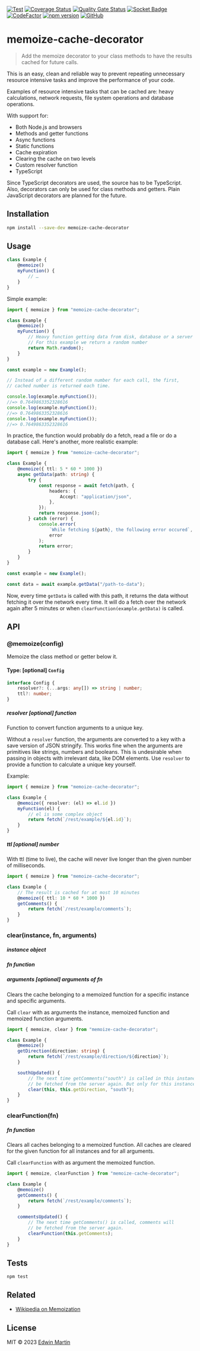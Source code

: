 [![Test](https://github.com/edwinm/memoize-cache-decorator/actions/workflows/test.yml/badge.svg)](https://github.com/edwinm/memoize-cache-decorator/actions/workflows/test.yml) [![Coverage Status](https://coveralls.io/repos/github/edwinm/memoize-cache-decorator/badge.svg?branch=master)](https://coveralls.io/github/edwinm/memoize-cache-decorator?branch=master) [![Quality Gate Status](https://sonarcloud.io/api/project_badges/measure?project=edwinm_memoize-cache-decorator&metric=alert_status)](https://sonarcloud.io/summary/new_code?id=edwinm_memoize-cache-decorator) [![Socket Badge](https://socket.dev/api/badge/npm/package/memoize-cache-decorator)](https://socket.dev/npm/package/memoize-cache-decorator) [![CodeFactor](https://www.codefactor.io/repository/github/edwinm/memoize-cache-decorator/badge)](https://www.codefactor.io/repository/github/edwinm/memoize-cache-decorator) [![npm version](https://badge.fury.io/js/memoize-cache-decorator.svg)](https://www.npmjs.com/package/memoize-cache-decorator) [![GitHub](https://img.shields.io/github/license/edwinm/memoize-cache-decorator.svg)](https://github.com/edwinm/memoize-cache-decorator/blob/master/LICENSE)

# memoize-cache-decorator

> Add the memoize decorator to your class methods to have the results cached
> for future calls.

This is an easy, clean and reliable way to prevent repeating unnecessary resource intensive
tasks and improve the performance of your code.

Examples of resource intensive tasks that can be cached are:
heavy calculations, network requests, file system operations and database operations.

With support for:

- Both Node.js and browsers
- Methods and getter functions
- Async functions
- Static functions
- Cache expiration
- Clearing the cache on two levels
- Custom resolver function
- TypeScript

Since TypeScript decorators are used, the source has to be TypeScript.
Also, decorators can only be used for class methods and getters.
Plain JavaScript decorators are planned for the future.

## Installation

```bash
npm install --save-dev memoize-cache-decorator
```

## Usage

```ts
class Example {
	@memoize()
	myFunction() {
		// …
	}
}
```

Simple example:

```ts
import { memoize } from "memoize-cache-decorator";

class Example {
	@memoize()
	myFunction() {
		// Heavy function getting data from disk, database or a server
		// For this example we return a random number
		return Math.random();
	}
}

const example = new Example();

// Instead of a different random number for each call, the first,
// cached number is returned each time.

console.log(example.myFunction());
//=> 0.7649863352328616
console.log(example.myFunction());
//=> 0.7649863352328616
console.log(example.myFunction());
//=> 0.7649863352328616
```

In practice, the function would probably do a fetch, read a file or do a database call.
Here's another, more realistic example:

```ts
import { memoize } from "memoize-cache-decorator";

class Example {
	@memoize({ ttl: 5 * 60 * 1000 })
	async getData(path: string) {
		try {
			const response = await fetch(path, {
				headers: {
					Accept: "application/json",
				},
			});
			return response.json();
		} catch (error) {
			console.error(
				`While fetching ${path}, the following error occured`,
				error
			);
			return error;
		}
	}
}

const example = new Example();

const data = await example.getData("/path-to-data");
```

Now, every time `getData` is called with this path, it returns the data without
fetching it over the network every time.
It will do a fetch over the network again after 5 minutes or when `clearFunction(example.getData)` is called.

## API

### @memoize(config)

Memoize the class method or getter below it.

#### Type: \[optional\] `Config`

```ts
interface Config {
	resolver?: (...args: any[]) => string | number;
	ttl?: number;
}
```

##### resolver \[optional\] function

Function to convert function arguments to a unique key.

Without a `resolver` function, the arguments are converted to a key with
a save version of JSON stringify.
This works fine when the arguments are primitives like strings, numbers and booleans.
This is undesirable when passing in objects with irrelevant data, like DOM elements.
Use `resolver` to provide a function to calculate a unique key yourself.

Example:

```ts
import { memoize } from "memoize-cache-decorator";

class Example {
	@memoize({ resolver: (el) => el.id })
	myFunction(el) {
		// el is some complex object
		return fetch(`/rest/example/${el.id}`);
	}
}
```

##### ttl \[optional\] number

With ttl (time to live), the cache will never live longer than
the given number of milliseconds.

```ts
import { memoize } from "memoize-cache-decorator";

class Example {
	// The result is cached for at most 10 minutes
	@memoize({ ttl: 10 * 60 * 1000 })
	getComments() {
		return fetch(`/rest/example/comments`);
	}
}
```

### clear(instance, fn, arguments)

##### instance object

##### fn function

##### arguments \[optional\] arguments of fn

Clears the cache belonging to a memoized function for a specific instance and specific arguments.

Call `clear` with as arguments the instance, memoized function and memoized function arguments.

```ts
import { memoize, clear } from "memoize-cache-decorator";

class Example {
	@memoize()
	getDirection(direction: string) {
		return fetch(`/rest/example/direction/${direction}`);
	}

	southUpdated() {
		// The next time getComments("south") is called in this instance, data will
		// be fetched from the server again. But only for this instance.
		clear(this, this.getDirection, "south");
	}
}
```

### clearFunction(fn)

##### fn function

Clears all caches belonging to a memoized function.
All caches are cleared for the given function for all instances and for all arguments.

Call `clearFunction` with as argument the memoized function.

```ts
import { memoize, clearFunction } from "memoize-cache-decorator";

class Example {
	@memoize()
	getComments() {
		return fetch(`/rest/example/comments`);
	}

	commentsUpdated() {
		// The next time getComments() is called, comments will
		// be fetched from the server again.
		clearFunction(this.getComments);
	}
}
```

## Tests

```shell
npm test
```

## Related

- [Wikipedia on Memoization](https://en.wikipedia.org/wiki/Memoization)

## License

MIT © 2023 [Edwin Martin](https://bitstorm.org/)

